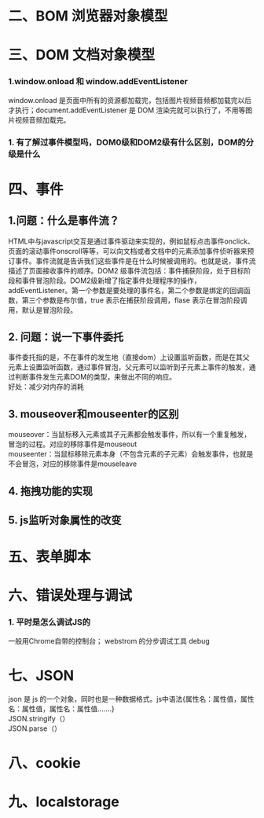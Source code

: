 
# 二、BOM 浏览器对象模型

# 三、DOM 文档对象模型
### 1.window.onload 和 window.addEventListener
window.onload 是页面中所有的资源都加载完，包括图片视频音频都加载完以后才执行；document.addEventListener 是 DOM 渲染完就可以执行了，不用等图片视频音频加载完。
### 1. 有了解过事件模型吗，DOM0级和DOM2级有什么区别，DOM的分级是什么



# 四、事件
## 1.问题：什么是事件流？
HTML中与javascript交互是通过事件驱动来实现的，例如鼠标点击事件onclick、页面的滚动事件onscroll等等，可以向文档或者文档中的元素添加事件侦听器来预订事件。事件流就是告诉我们这些事件是在什么时候被调用的。也就是说，事件流描述了页面接收事件的顺序。DOM2 级事件流包括：事件捕获阶段，处于目标阶段和事件冒泡阶段。DOM2级新增了指定事件处理程序的操作，addEventListener。第一个参数是要处理的事件名，第二个参数是绑定的回调函数，第三个参数是布尔值，true 表示在捕获阶段调用，flase 表示在冒泡阶段调用，默认是冒泡阶段。    
 
## 2. 问题：说一下事件委托 
事件委托指的是，不在事件的发生地（直接dom）上设置监听函数，而是在其父元素上设置监听函数，通过事件冒泡，父元素可以监听到子元素上事件的触发，通过判断事件发生元素DOM的类型，来做出不同的响应。   
好处：减少对内存的消耗
## 3.  mouseover和mouseenter的区别 
mouseover：当鼠标移入元素或其子元素都会触发事件，所以有一个重复触发，冒泡的过程。对应的移除事件是mouseout    
 mouseenter：当鼠标移除元素本身（不包含元素的子元素）会触发事件，也就是不会冒泡，对应的移除事件是mouseleave 
## 4. 拖拽功能的实现
## 5. js监听对象属性的改变


# 五、表单脚本


# 六、错误处理与调试
### 1. 平时是怎么调试JS的
一般用Chrome自带的控制台；
webstrom 的分步调试工具 debug

# 七、JSON
json 是 js 的一个对象，同时也是一种数据格式。js中语法{属性名：属性值，属性名：属性值，属性名：属性值…….}   
JSON.stringify（）   
JSON.parse（）


# 八、cookie


# 九、localstorage